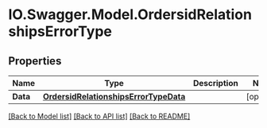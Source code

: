 # IO.Swagger.Model.OrdersidRelationshipsErrorType
## Properties

Name | Type | Description | Notes
------------ | ------------- | ------------- | -------------
**Data** | [**OrdersidRelationshipsErrorTypeData**](OrdersidRelationshipsErrorTypeData.md) |  | [optional] 

[[Back to Model list]](../README.md#documentation-for-models) [[Back to API list]](../README.md#documentation-for-api-endpoints) [[Back to README]](../README.md)

